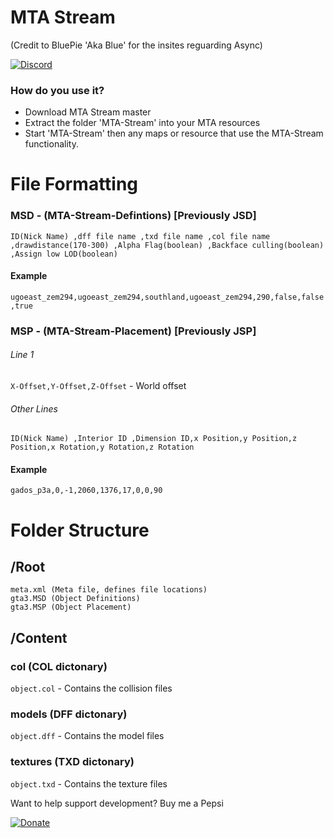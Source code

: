 # MTA Stream

(Credit to BluePie 'Aka Blue' for the insites reguarding Async)

[![Discord](https://i.imgur.com/MyNY4Aw.png)](https://discord.gg/P4kmcEb)

### How do you use it?

- Download MTA Stream master
- Extract the folder 'MTA-Stream' into your MTA resources
- Start 'MTA-Stream' then any maps or resource that use the MTA-Stream functionality.

# File Formatting

### MSD - (MTA-Stream-Defintions) [Previously JSD]
`ID(Nick Name) ,dff file name ,txd file name ,col file name ,drawdistance(170-300) ,Alpha Flag(boolean) ,Backface culling(boolean) ,Assign low LOD(boolean) `

#### Example
`ugoeast_zem294,ugoeast_zem294,southland,ugoeast_zem294,290,false,false,true`

### MSP - (MTA-Stream-Placement) [Previously JSP]
###### Line 1
`X-Offset,Y-Offset,Z-Offset` - World offset
###### Other Lines
`ID(Nick Name) ,Interior ID ,Dimension ID,x Position,y Position,z Position,x Rotation,y Rotation,z Rotation`

#### Example
`gados_p3a,0,-1,2060,1376,17,0,0,90`

# Folder Structure
## /Root

```
meta.xml (Meta file, defines file locations)
gta3.MSD (Object Definitions)
gta3.MSP (Object Placement)
```
## /Content

### col (COL dictonary)
`object.col` - Contains the collision files
### models (DFF dictonary)
`object.dff` - Contains the model files
### textures (TXD dictonary)
`object.txd` - Contains the texture files

Want to help support development? Buy me a Pepsi

[![Donate](https://img.shields.io/badge/Donate-PayPal-green.svg)](https://www.paypal.me/BlueJayL)
